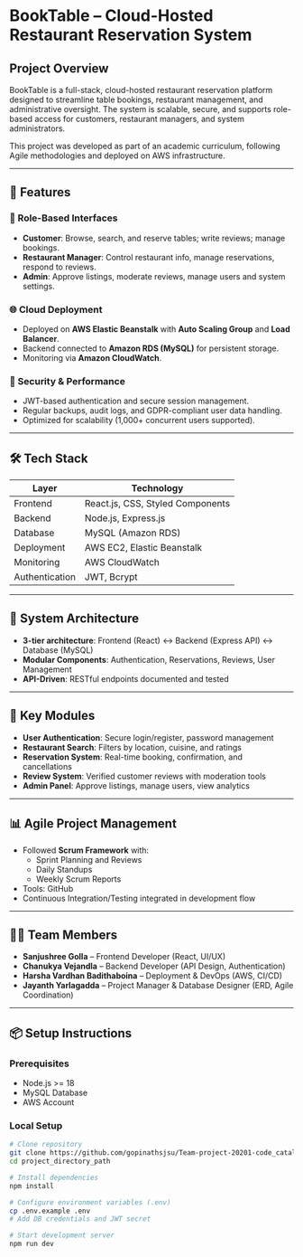 # BookTable – Cloud-Hosted Restaurant Reservation System

## Project Overview

BookTable is a full-stack, cloud-hosted restaurant reservation platform designed to streamline table bookings, restaurant management, and administrative oversight. The system is scalable, secure, and supports role-based access for customers, restaurant managers, and system administrators.

This project was developed as part of an academic curriculum, following Agile methodologies and deployed on AWS infrastructure.

---

## 🚀 Features

### 👥 Role-Based Interfaces
- **Customer**: Browse, search, and reserve tables; write reviews; manage bookings.
- **Restaurant Manager**: Control restaurant info, manage reservations, respond to reviews.
- **Admin**: Approve listings, moderate reviews, manage users and system settings.

### 🌐 Cloud Deployment
- Deployed on **AWS Elastic Beanstalk** with **Auto Scaling Group** and **Load Balancer**.
- Backend connected to **Amazon RDS (MySQL)** for persistent storage.
- Monitoring via **Amazon CloudWatch**.

### 🔐 Security & Performance
- JWT-based authentication and secure session management.
- Regular backups, audit logs, and GDPR-compliant user data handling.
- Optimized for scalability (1,000+ concurrent users supported).

---

## 🛠️ Tech Stack

| Layer         | Technology           |
|--------------|----------------------|
| Frontend     | React.js, CSS, Styled Components |
| Backend      | Node.js, Express.js  |
| Database     | MySQL (Amazon RDS)   |
| Deployment   | AWS EC2, Elastic Beanstalk |
| Monitoring   | AWS CloudWatch       |
| Authentication | JWT, Bcrypt        |

---

## 📐 System Architecture

- **3-tier architecture**: Frontend (React) ↔ Backend (Express API) ↔ Database (MySQL)
- **Modular Components**: Authentication, Reservations, Reviews, User Management
- **API-Driven**: RESTful endpoints documented and tested

---

## 🧪 Key Modules

- **User Authentication**: Secure login/register, password management
- **Restaurant Search**: Filters by location, cuisine, and ratings
- **Reservation System**: Real-time booking, confirmation, and cancellations
- **Review System**: Verified customer reviews with moderation tools
- **Admin Panel**: Approve listings, manage users, view analytics

---

## 📊 Agile Project Management

- Followed **Scrum Framework** with:
  - Sprint Planning and Reviews
  - Daily Standups
  - Weekly Scrum Reports
- Tools: GitHub
- Continuous Integration/Testing integrated in development flow

---

## 👨‍💻 Team Members

- **Sanjushree Golla** – Frontend Developer (React, UI/UX)
- **Chanukya Vejandla** – Backend Developer (API Design, Authentication)
- **Harsha Vardhan Badithaboina** – Deployment & DevOps (AWS, CI/CD)
- **Jayanth Yarlagadda** – Project Manager & Database Designer (ERD, Agile Coordination)

---

## 📦 Setup Instructions

### Prerequisites
- Node.js >= 18
- MySQL Database
- AWS Account

### Local Setup

```bash
# Clone repository
git clone https://github.com/gopinathsjsu/Team-project-20201-code_catalysts.git
cd project_directory_path

# Install dependencies
npm install

# Configure environment variables (.env)
cp .env.example .env
# Add DB credentials and JWT secret

# Start development server
npm run dev
